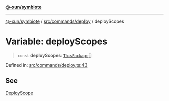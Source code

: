 [**@-xun/symbiote**](../../../../README.md)

***

[@-xun/symbiote](../../../../README.md) / [src/commands/deploy](../README.md) / deployScopes

# Variable: deployScopes

> `const` **deployScopes**: [`ThisPackage`](../../../configure/enumerations/ThisPackageGlobalScope.md#thispackage)[]

Defined in: [src/commands/deploy.ts:43](https://github.com/Xunnamius/symbiote/blob/261741e26a03ae661b506c3872cb86af79a07f11/src/commands/deploy.ts#L43)

## See

[DeployScope](../../../configure/enumerations/ThisPackageGlobalScope.md)
